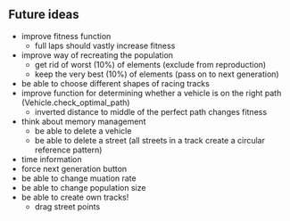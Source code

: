 ## Future ideas
- improve fitness function
  * full laps should vastly increase fitness
- improve way of recreating the population
  * get rid of worst (10%) of elements (exclude from reproduction)
  * keep the very best (10%) of elements (pass on to next generation)
- be able to choose different shapes of racing tracks
- improve function for determining whether a vehicle is on the right path (Vehicle.check_optimal_path)
  * inverted distance to middle of the perfect path changes fitness
- think about memory management
  * be able to delete a vehicle
  * be able to delete a street (all streets in a track create a circular reference pattern)
- time information
- force next generation button
- be able to change muation rate
- be able to change population size
- be able to create own tracks!
  * drag street points
